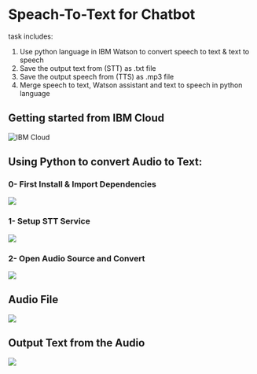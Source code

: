 # Speach-To-Text for Chatbot
task includes:
1. Use python language in IBM Watson to convert speech to text & text to speech
2. Save the output text from (STT) as .txt file
3. Save the output speech from (TTS) as .mp3 file
4. Merge speech to text, Watson assistant and text to speech in python language

## Getting started from IBM Cloud
![IBM Cloud](https://trello-attachments.s3.amazonaws.com/60c6271efc4cd828402e53ed/610215eadfa4ec80ccaff073/ec4a1e055444c247596c253306e4db4c/stt_getting_started.png)

## Using Python to convert Audio to Text:
  ### 0- First Install & Import Dependencies
  ![](https://trello-attachments.s3.amazonaws.com/60c6271efc4cd828402e53ed/610215eadfa4ec80ccaff073/bb4ee87c87a594c7104f7d4ba853fc91/0-Install%26Import.png)

  ### 1- Setup STT Service
  ![](https://trello-attachments.s3.amazonaws.com/60c6271efc4cd828402e53ed/610215eadfa4ec80ccaff073/6148621d20ec3b0c5478fd202eea7ca4/1-Setup.png)

  ### 2- Open Audio Source and Convert
  ![](https://trello-attachments.s3.amazonaws.com/60c6271efc4cd828402e53ed/610215eadfa4ec80ccaff073/446a9b75eefccfaef4c3588827207eaa/2-Open%26Convert.png)

## Audio File
![](https://trello-attachments.s3.amazonaws.com/60c6271efc4cd828402e53ed/610215eadfa4ec80ccaff073/f0dce43a50eb81b06a863390c2f737cf/Hello_mp3_file.png)

## Output Text from the Audio
![](https://trello-attachments.s3.amazonaws.com/60c6271efc4cd828402e53ed/610215eadfa4ec80ccaff073/8e1cf1d06dad397b993bb8a49defe8ef/output_text.png)

